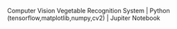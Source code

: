 Computer Vision Vegetable Recognition System | Python (tensorflow,matplotlib,numpy,cv2) | Jupiter Notebook
